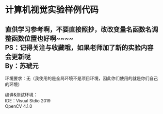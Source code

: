 # 计算机视觉实验样例代码  
直供学习参考啊，不要直接照抄，改改变量名函数名调整函数位置也好啊~~~~  
PS：记得关注与收藏哦，如果老师加了新的实验内容会更新哒  
By：苏琥元  
-------------------------------------------------------------------------------------------------------------------------
环境要求：无（我使用的是全局环境不是项目环境，因此你们使用的就是你们自己的环境）  
  
编译&测试环境：  
IDE：Visual Stdio 2019  
     OpenCV 4.1.0  
